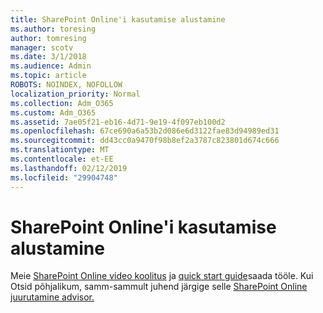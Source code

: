 ```yaml
---
title: SharePoint Online'i kasutamise alustamine
ms.author: toresing
author: tomresing
manager: scotv
ms.date: 3/1/2018
ms.audience: Admin
ms.topic: article
ROBOTS: NOINDEX, NOFOLLOW
localization_priority: Normal
ms.collection: Adm_O365
ms.custom: Adm_O365
ms.assetid: 7ae05f21-eb16-4d71-9e19-4f097eb100d2
ms.openlocfilehash: 67ce690a6a53b2d086e6d3122fae83d94989ed31
ms.sourcegitcommit: dd43cc0a9470f98b8ef2a3787c823801d674c666
ms.translationtype: MT
ms.contentlocale: et-EE
ms.lasthandoff: 02/12/2019
ms.locfileid: "29904748"
---
```

# <a name="get-started-with-sharepoint-online"></a>SharePoint Online'i kasutamise alustamine

Meie [SharePoint Online video koolitus](https://go.microsoft.com/fwlink/?linkid=866438) ja [quick start guide](https://go.microsoft.com/fwlink/?linkid=866437)saada tööle. Kui Otsid põhjalikum, samm-sammult juhend järgige selle [SharePoint Online juurutamine advisor.](https://portal.office.com/onboarding/sharepointonline#/)
  

